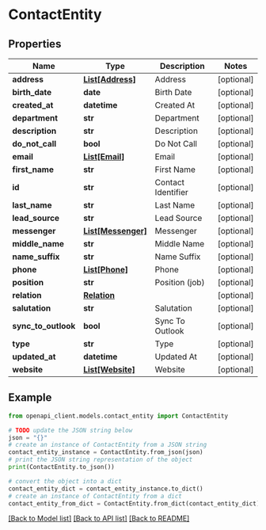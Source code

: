 # ContactEntity


## Properties

Name | Type | Description | Notes
------------ | ------------- | ------------- | -------------
**address** | [**List[Address]**](Address.md) | Address | [optional] 
**birth_date** | **date** | Birth Date | [optional] 
**created_at** | **datetime** | Created At | [optional] 
**department** | **str** | Department | [optional] 
**description** | **str** | Description | [optional] 
**do_not_call** | **bool** | Do Not Call | [optional] 
**email** | [**List[Email]**](Email.md) | Email | [optional] 
**first_name** | **str** | First Name | [optional] 
**id** | **str** | Contact Identifier | [optional] 
**last_name** | **str** | Last Name | [optional] 
**lead_source** | **str** | Lead Source | [optional] 
**messenger** | [**List[Messenger]**](Messenger.md) | Messenger | [optional] 
**middle_name** | **str** | Middle Name | [optional] 
**name_suffix** | **str** | Name Suffix | [optional] 
**phone** | [**List[Phone]**](Phone.md) | Phone | [optional] 
**position** | **str** | Position (job) | [optional] 
**relation** | [**Relation**](Relation.md) |  | [optional] 
**salutation** | **str** | Salutation | [optional] 
**sync_to_outlook** | **bool** | Sync To Outlook | [optional] 
**type** | **str** | Type | [optional] 
**updated_at** | **datetime** | Updated At | [optional] 
**website** | [**List[Website]**](Website.md) | Website | [optional] 

## Example

```python
from openapi_client.models.contact_entity import ContactEntity

# TODO update the JSON string below
json = "{}"
# create an instance of ContactEntity from a JSON string
contact_entity_instance = ContactEntity.from_json(json)
# print the JSON string representation of the object
print(ContactEntity.to_json())

# convert the object into a dict
contact_entity_dict = contact_entity_instance.to_dict()
# create an instance of ContactEntity from a dict
contact_entity_from_dict = ContactEntity.from_dict(contact_entity_dict)
```
[[Back to Model list]](../README.md#documentation-for-models) [[Back to API list]](../README.md#documentation-for-api-endpoints) [[Back to README]](../README.md)


